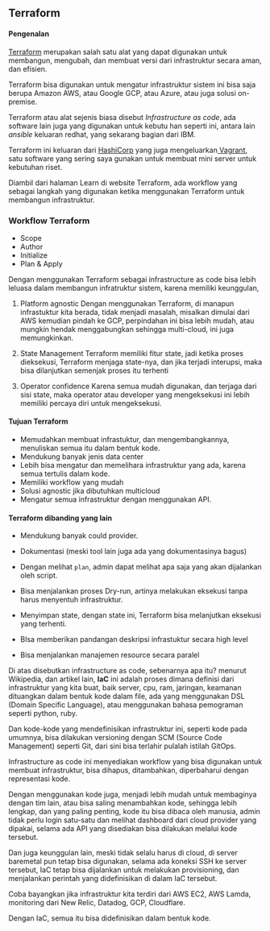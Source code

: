 ## Terraform

#### Pengenalan

[Terraform](https://www.terraform.io/) merupakan salah satu alat yang dapat digunakan untuk membangun, mengubah, dan membuat versi dari infrastruktur secara aman, dan efisien.

Terraform bisa digunakan untuk mengatur infrastruktur sistem ini bisa saja berupa Amazon AWS, atau Google GCP, atau Azure, atau juga solusi on-premise. 

Terraform atau alat sejenis biasa disebut *Infrastructure as code*, ada software lain juga yang digunakan untuk kebutu han seperti ini, antara lain *ansible* keluaran redhat, yang sekarang bagian dari IBM.

Terraform ini keluaran dari [HashiCorp](hashicorp.com) yang juga mengeluarkan[ Vagrant](https://www.vagrantup.com/), satu software yang sering saya gunakan untuk membuat mini server untuk kebutuhan riset.

Diambil dari halaman Learn di website Terraform, ada workflow yang sebagai langkah yang digunakan ketika menggunakan Terraform untuk membangun infrastruktur.

### Workflow Terraform

- Scope
- Author
- Initialize
- Plan & Apply

Dengan menggunakan Terraform sebagai infrastructure as code bisa lebih leluasa dalam membangun infratruktur sistem, karena memiliki keunggulan,

1. Platform agnostic
Dengan menggunakan Terraform, di manapun infrastuktur kita berada, tidak menjadi masalah, misalkan dimulai dari AWS kemudian pindah ke GCP, perpindahan ini bisa lebih mudah, atau mungkin hendak menggabungkan sehingga multi-cloud, ini juga memungkinkan.

2. State Management
Terraform memiliki fitur state, jadi ketika proses dieksekusi, Terraform menjaga state-nya, dan jika terjadi interupsi, maka bisa dilanjutkan semenjak proses itu terhenti

3. Operator confidence
Karena semua mudah digunakan, dan terjaga dari sisi state, maka operator atau developer yang mengeksekusi ini lebih memiliki percaya diri untuk mengeksekusi.

#### Tujuan Terraform

- Memudahkan membuat infrastuktur, dan mengembangkannya, menuliskan semua itu dalam bentuk kode.
- Mendukung banyak jenis data center
- Lebih bisa mengatur dan memelihara infrastruktur yang ada, karena semua tertulis dalam kode.
- Memiliki workflow yang mudah
- Solusi agnostic jika dibutuhkan multicloud
- Mengatur semua infrastruktur dengan menggunakan API.

#### Terraform dibanding yang lain

- Mendukung banyak could provider.
- Dokumentasi (meski tool lain juga ada yang dokumentasinya bagus)
- Dengan melihat `plan`, admin dapat melihat apa saja yang akan dijalankan oleh script.
- Bisa menjalankan proses Dry-run, artinya melakukan eksekusi tanpa harus menyentuh infrastruktur.
- Menyimpan state, dengan state ini, Terraform bisa melanjutkan eksekusi yang terhenti.

- BIsa memberikan pandangan deskripsi infrastuktur secara high level
- Bisa menjalankan manajemen resource secara paralel

Di atas disebutkan infrastructure as code, sebenarnya apa itu? menurut Wikipedia, dan artikel lain, **IaC** ini adalah proses dimana definisi dari infrastruktur yang kita buat, baik server, cpu, ram, jaringan, keamanan dituangkan dalam bentuk kode dalam file, ada yang menggunakan DSL (Domain Specific Language), atau menggunakan bahasa pemograman seperti python, ruby.

Dan kode-kode yang mendefinisikan infrastruktur ini, seperti kode pada umumnya, bisa dilakukan versioning dengan SCM (Source Code Management) seperti Git, dari sini bisa terlahir pulalah istilah GitOps.

Infrastructure as code ini menyediakan workflow yang bisa digunakan untuk membuat infrastruktur, bisa dihapus, ditambahkan, diperbaharui dengan representasi kode.

Dengan menggunakan kode juga, menjadi lebih mudah untuk membaginya dengan tim lain, atau bisa saling menambahkan kode, sehingga lebih lengkap, dan yang paling penting, kode itu bisa dibaca oleh manusia, admin tidak perlu login satu-satu dan melihat dashboard dari cloud provider yang dipakai, selama ada API yang disediakan bisa dilakukan melalui kode tersebut.

Dan juga keunggulan lain, meski tidak selalu harus di cloud, di server baremetal pun tetap bisa digunakan, selama ada koneksi SSH ke server tersebut, IaC tetap bisa dijalankan untuk melakukan provisioning, dan menjalankan perintah yang didefinisikan di dalam IaC tersebut.

Coba bayangkan jika infrastruktur kita terdiri dari AWS EC2, AWS Lamda, monitoring dari New Relic, Datadog, GCP, Cloudflare.

Dengan IaC, semua itu bisa didefinisikan dalam bentuk kode.